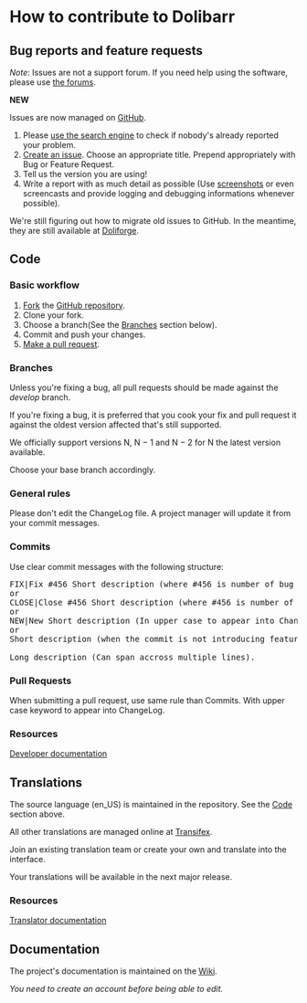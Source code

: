 How to contribute to Dolibarr
=============================

Bug reports and feature requests
--------------------------------

*Note*: Issues are not a support forum. If you need help using the software, please use [the forums](http://www.dolibarr.org/forum).

**NEW**

Issues are now managed on [GitHub](https://github.com/Dolibarr/dolibarr/Issues).

1. Please [use the search engine](https://help.github.com/articles/searching-issues) to check if nobody's already reported your problem.
2. [Create an issue](https://help.github.com/articles/creating-an-issue). Choose an appropriate title. Prepend appropriately with Bug or Feature Request.
4. Tell us the version you are using!
3. Write a report with as much detail as possible (Use [screenshots](https://help.github.com/articles/issue-attachments) or even screencasts and provide logging and debugging informations whenever possible).

We're still figuring out how to migrate old issues to GitHub. In the meantime, they are still available at [Doliforge](https://doliforge.org/projects/dolibarr).

<a name=code></a>Code
---------------------

### Basic workflow

1. [Fork](https://help.github.com/articles/fork-a-repo) the [GitHub repository](https://github.com/Dolibarr/dolibarr).
2. Clone your fork.
3. Choose a branch(See the [Branches](#branches) section below).
4. Commit and push your changes.
5. [Make a pull request](https://help.github.com/articles/creating-a-pull-request).

### <a name=branches></a>Branches

Unless you're fixing a bug, all pull requests should be made against the *develop* branch.

If you're fixing a bug, it is preferred that you cook your fix and pull request it
against the oldest version affected that's still supported.

We officially support versions N, N − 1 and N − 2 for N the latest version available.

Choose your base branch accordingly.

### General rules
Please don't edit the ChangeLog file. A project manager will update it from your commit messages.

### Commits
Use clear commit messages with the following structure:

<pre>
FIX|Fix #456 Short description (where #456 is number of bug fix, if it exists. In upper case to appear into ChangeLog)
or
CLOSE|Close #456 Short description (where #456 is number of feature request, if it exists. In upper case to appear into ChangeLog)
or
NEW|New Short description (In upper case to appear into ChangeLog, use this if you add a feature not tracked, otherwise use CLOSE #456)
or
Short description (when the commit is not introducing feature nor closing a bug)

Long description (Can span accross multiple lines).
</pre>

### Pull Requests
When submitting a pull request, use same rule than Commits. With upper case keyword to appear into ChangeLog.


### Resources
[Developer documentation](http://wiki.dolibarr.org/index.php/Developer_documentation)

Translations
------------
The source language (en_US) is maintained in the repository. See the [Code](#code) section above.

All other translations are managed online at [Transifex](https://www.transifex.com/projects/p/dolibarr).

Join an existing translation team or create your own and translate into the interface.

Your translations will be available in the next major release.

### Resources
[Translator documentation](http://wiki.dolibarr.org/index.php/Developer_documentation)

Documentation
-------------
The project's documentation is maintained on the [Wiki](http://wiki.dolibarr.org/index.php).

*You need to create an account before being able to edit.*

